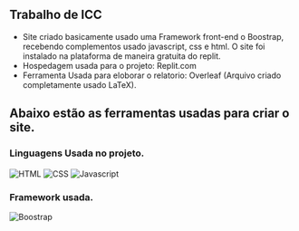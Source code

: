 ## Trabalho de ICC
 - Site criado basicamente usado uma Framework front-end o Boostrap, recebendo complementos usado javascript, css e html. O site foi instalado na plataforma de maneira gratuita do replit.
 - Hospedagem usada para o projeto: Replit.com
 - Ferramenta Usada para eloborar o relatorio: Overleaf (Arquivo criado completamente usado LaTeX).
## Abaixo estão as ferramentas usadas para criar o site.
### Linguagens Usada no projeto.
<div style="display: inline_block">
  <img align="center" alt="HTML" height="auto" width="auto" src="https://img.shields.io/badge/HTML5-E34F26?style=for-the-badge&logo=html5&logoColor=white">
  <img align="center" alt="CSS" height="auto" width="auto" src="https://img.shields.io/badge/CSS3-1572B6?style=for-the-badge&logo=css3&logoColor=white">
  <img align="center" alt="Javascript" height="auto" width="auto" src="https://img.shields.io/badge/JavaScript-323330?style=for-the-badge&logo=javascript&logoColor=F7DF1E">
</div>


### Framework usada.
<div style="display: inline_block">
  <img align="center" alt="Boostrap" height="auto" width="auto" src="https://img.shields.io/badge/Bootstrap-563D7C?style=for-the-badge&logo=bootstrap&logoColor=white">
</div> 
